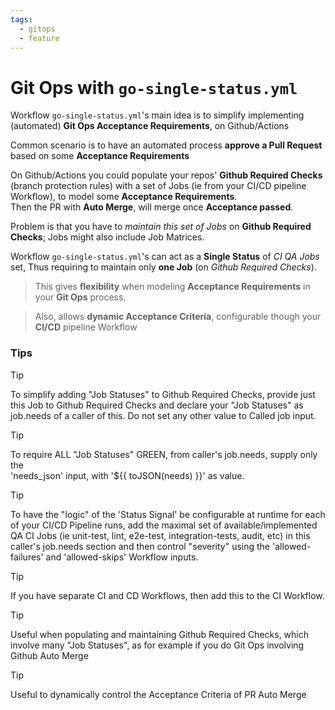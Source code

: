 ```yaml
---
tags:
  - gitops
  - feature
---
```


# Git Ops with `go-single-status.yml`

Workflow `go-single-status.yml`'s main idea is to simplify implementing (automated) **Git Ops Acceptance Requirements**, on Github/Actions

Common scenario is to have an automated process **approve a Pull Request** based on some **Acceptance Requirements**

On Github/Actions you could populate your repos' **Github Required Checks** (branch protection rules) with a set of Jobs (ie from your CI/CD pipeline Workflow), to model some **Acceptance Requirements**.  
Then the PR with **Auto Merge**, will merge once **Acceptance passed**.

Problem is that you have to *maintain this set of Jobs* on **Github Required Checks**; Jobs might also include Job Matrices.

Workflow `go-single-status.yml`'s can act as a **Single Status** of *CI QA Jobs* set, Thus
requiring to maintain only **one Job** (on *Github Required Checks*).

> This gives **flexibility** when modeling **Acceptance Requirements** in your **Git Ops** process.

> Also, allows **dynamic Acceptance Criteria**, configurable though your **CI/CD** pipeline Workflow


### Tips

> [!TIP]
> To simplify adding "Job Statuses" to Github Required Checks, provide just this Job to Github Required Checks and declare your "Job Statuses" as job.needs of a caller of this. Do not set any other value to Called job input.

> [!TIP]
> To require ALL "Job Statuses" GREEN, from caller's job.needs, supply only the  
> 'needs_json' input, with '${{ toJSON(needs) }}' as value.

> [!TIP]
> To have the "logic" of the 'Status Signal' be configurable at runtime for
> each of your CI/CD Pipeline runs, add the maximal set of available/implemented
> QA CI Jobs (ie unit-test, lint, e2e-test, integration-tests, audit, etc) in
> this caller's job.needs section and then control "severity" using the 
> 'allowed-failures' and 'allowed-skips' Workflow inputs.

> [!TIP]
> If you have separate CI and CD Workflows, then add this to the CI Workflow.

> [!TIP]
> Useful when populating and maintaining Github Required Checks, which involve many
> "Job Statuses", as for example if you do Git Ops involving Github Auto Merge

> [!TIP]
> Useful to dynamically control the Acceptance Criteria of PR Auto Merge
